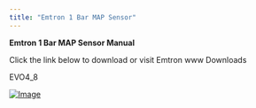 ```yaml
---
title: "Emtron 1 Bar MAP Sensor"
---
```



**Emtron 1 Bar MAP Sensor Manual**


Click the link below to download or visit Emtron www Downloads


EVO4\_8

[![Image](</lib/NewItem584.png>)](<https://emtron.world/download/1984/> "target=\"\_blank\"")
